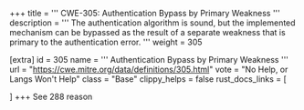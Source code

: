+++
title = '''
CWE-305: Authentication Bypass by Primary Weakness
'''
description	= '''
The authentication algorithm is sound, but the implemented mechanism can be bypassed as the result of a separate weakness that is primary to the authentication error.
'''
weight = 305

[extra]
id = 305
name = '''
Authentication Bypass by Primary Weakness
'''
url = "https://cwe.mitre.org/data/definitions/305.html"
vote = "No Help, or Langs Won't Help"
class = "Base"
clippy_helps = false
rust_docs_links = [
	
]
+++
See 288 reason